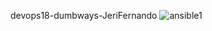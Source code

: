  devops18-dumbways-JeriFernando
![ansible1](https://github.com/jerryfernando/devops18-dumbways-JeriFernando/assets/23428256/d1f3043c-ff0a-4688-aca4-325d87df532a)
